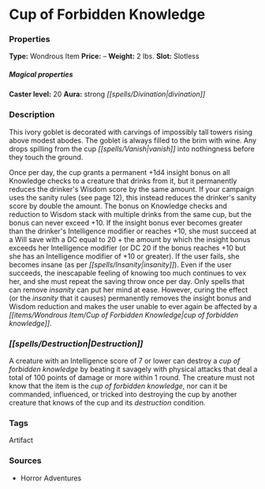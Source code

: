 ﻿---
Title: "Cup of Forbidden Knowledge"
Type: "Wondrous Item"
Price: "–"
Weight: "2 lbs."
Slot: "Slotless"
Caster level: "20"
Aura: "strong divination"
Description: |
  "This ivory goblet is decorated with carvings of impossibly tall towers rising above modest abodes. The goblet is always filled to the brim with wine. Any drops spilling from the cup vanish into nothingness before they touch the ground.
  Once per day, the cup grants a permanent +1d4 insight bonus on all Knowledge checks to a creature that drinks from it, but it permanently reduces the drinker's Wisdom score by the same amount. If your campaign uses the sanity rules (see page 12), this instead reduces the drinker's sanity score by double the amount. The bonus on Knowledge checks and reduction to Wisdom stack with multiple drinks from the same cup, but the bonus can never exceed +10. If the insight bonus ever becomes greater than the drinker's Intelligence modifier or reaches +10, she must succeed at a Will save with a DC equal to 20 + the amount by which the insight bonus exceeds her Intelligence modifier (or DC 20 if the bonus reaches +10 but she has an Intelligence modifier of +10 or greater). If the user fails, she becomes insane (as per _insanity_). Even if the user succeeds, the inescapable feeling of knowing too much continues to vex her, and she must repeat the saving throw once per day. Only spells that can remove _insanity_ can put her mind at ease. However, curing the effect (or the insanity that it causes) permanently removes the insight bonus and Wisdom reduction and makes the user unable to ever again be affected by a _cup of forbidden knowledge_."
Destruction: |
  "A creature with an Intelligence score of 7 or lower can destroy a _cup of forbidden knowledge_ by beating it savagely with physical attacks that deal a total of 100 points of damage or more within 1 round. The creature must not know that the item is the _cup of forbidden knowledge_, nor can it be commanded, influenced, or tricked into destroying the cup by another creature that knows of the cup and its destruction condition."
Sources: "['Horror Adventures']"
---

# Cup of Forbidden Knowledge

### Properties

**Type:** Wondrous Item **Price:** – **Weight:** 2 lbs. **Slot:** Slotless

##### Magical properties

**Caster level:** 20 **Aura:** strong _[[spells/Divination|divination]]_

### Description

This ivory goblet is decorated with carvings of impossibly tall towers rising above modest abodes. The goblet is always filled to the brim with wine. Any drops spilling from the cup _[[spells/Vanish|vanish]]_ into nothingness before they touch the ground.

Once per day, the cup grants a permanent +1d4 insight bonus on all Knowledge checks to a creature that drinks from it, but it permanently reduces the drinker's Wisdom score by the same amount. If your campaign uses the sanity rules (see page 12), this instead reduces the drinker's sanity score by double the amount. The bonus on Knowledge checks and reduction to Wisdom stack with multiple drinks from the same cup, but the bonus can never exceed +10. If the insight bonus ever becomes greater than the drinker's Intelligence modifier or reaches +10, she must succeed at a Will save with a DC equal to 20 + the amount by which the insight bonus exceeds her Intelligence modifier (or DC 20 if the bonus reaches +10 but she has an Intelligence modifier of +10 or greater). If the user fails, she becomes insane (as per _[[spells/Insanity|insanity]]_). Even if the user succeeds, the inescapable feeling of knowing too much continues to vex her, and she must repeat the saving throw once per day. Only spells that can remove _insanity_ can put her mind at ease. However, curing the effect (or the _insanity_ that it causes) permanently removes the insight bonus and Wisdom reduction and makes the user unable to ever again be affected by a _[[items/Wondrous Item/Cup of Forbidden Knowledge|cup of forbidden knowledge]]_.

### _[[spells/Destruction|Destruction]]_

A creature with an Intelligence score of 7 or lower can destroy a _cup of forbidden knowledge_ by beating it savagely with physical attacks that deal a total of 100 points of damage or more within 1 round. The creature must not know that the item is the _cup of forbidden knowledge_, nor can it be commanded, influenced, or tricked into destroying the cup by another creature that knows of the cup and its _destruction_ condition.

### Tags

Artifact

### Sources

* Horror Adventures